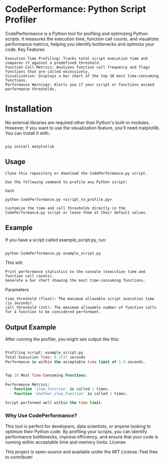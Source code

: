 # CodePerformance: Python Script Profiler

CodePerformance is a Python tool for profiling and optimizing Python scripts. It measures the execution time, function call counts, and visualizes performance metrics, helping you identify bottlenecks and optimize your code.
Key Features

    Execution Time Profiling: Tracks total script execution time and compares it against a predefined threshold.
    Function Call Metrics: Analyzes function call frequency and flags functions that are called excessively.
    Visualization: Displays a bar chart of the top 10 most time-consuming functions.
    Performance Warnings: Alerts you if your script or functions exceed performance thresholds.

# Installation

No external libraries are required other than Python's built-in modules. However, if you want to use the visualization feature, you'll need matplotlib. You can install it with:

```

pip install matplotlib

```
## Usage

    Clone this repository or download the CodePerformance.py script.

    Use the following command to profile any Python script:

    bash

    python CodePerformance.py <script_to_profile.py>

    Customize the time and call thresholds directly in the CodePerformance.py script or leave them at their default values.

## Example

If you have a script called example_script.py, run:

```bash

python CodePerformance.py example_script.py

```
This will:

    Print performance statistics to the console (execution time and function call counts).
    Generate a bar chart showing the most time-consuming functions.

Parameters

    time_threshold (float): The maximum allowable script execution time (in seconds).
    call_threshold (int): The maximum allowable number of function calls for a function to be considered performant.

## Output Example

After running the profiler, you might see output like this:

```sql

Profiling script: example_script.py
Total Execution Time: 0.1537 seconds
Performance is within the acceptable time limit of 1.0 seconds.


Top 10 Most Time-Consuming Functions:
...
Performance Metrics:
  - Function 'slow_function' is called 1 times.
  - Function 'another_slow_function' is called 1 times.

Script performed well within the time limit.

```
### Why Use CodePerformance?

This tool is perfect for developers, data scientists, or anyone looking to optimize their Python code. By profiling your scripts, you can identify performance bottlenecks, improve efficiency, and ensure that your code is running within acceptable time and memory limits.
License

This project is open-source and available under the MIT License. Feel free to contribute!
